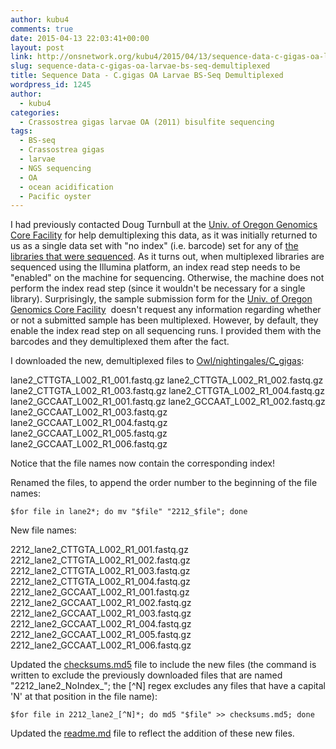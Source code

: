 ```yaml
---
author: kubu4
comments: true
date: 2015-04-13 22:03:41+00:00
layout: post
link: http://onsnetwork.org/kubu4/2015/04/13/sequence-data-c-gigas-oa-larvae-bs-seq-demultiplexed/
slug: sequence-data-c-gigas-oa-larvae-bs-seq-demultiplexed
title: Sequence Data - C.gigas OA Larvae BS-Seq Demultiplexed
wordpress_id: 1245
author:
  - kubu4
categories:
  - Crassostrea gigas larvae OA (2011) bisulfite sequencing
tags:
  - BS-seq
  - Crassostrea gigas
  - larvae
  - NGS sequencing
  - OA
  - ocean acidification
  - Pacific oyster
---
```


I had previously contacted Doug Turnbull at the [Univ. of Oregon Genomics Core Facility](http://gcf.uoregon.edu:8080/) for help demultiplexing this data, as it was initially returned to us as a single data set with "no index" (i.e. barcode) set for any of [the libraries that were sequenced](http://onsnetwork.org/kubu4/2015/03/19/sequencing-data-c-gigas-larvae-oa/). As it turns out, when multiplexed libraries are sequenced using the Illumina platform, an index read step needs to be "enabled" on the machine for sequencing. Otherwise, the machine does not perform the index read step (since it wouldn't be necessary for a single library). Surprisingly, the sample submission form for the [Univ. of Oregon Genomics Core Facility](http://gcf.uoregon.edu:8080/)  doesn't request any information regarding whether or not a submitted sample has been multiplexed. However, by default, they enable the index read step on all sequencing runs. I provided them with the barcodes and they demultiplexed them after the fact.

I downloaded the new, demultiplexed files to [Owl/nightingales/C_gigas](http://owl.fish.washington.edu/nightingales/C_gigas/):

lane2_CTTGTA_L002_R1_001.fastq.gz
lane2_CTTGTA_L002_R1_002.fastq.gz
lane2_CTTGTA_L002_R1_003.fastq.gz
lane2_CTTGTA_L002_R1_004.fastq.gz
lane2_GCCAAT_L002_R1_001.fastq.gz
lane2_GCCAAT_L002_R1_002.fastq.gz
lane2_GCCAAT_L002_R1_003.fastq.gz
lane2_GCCAAT_L002_R1_004.fastq.gz
lane2_GCCAAT_L002_R1_005.fastq.gz
lane2_GCCAAT_L002_R1_006.fastq.gz

Notice that the file names now contain the corresponding index!

Renamed the files, to append the order number to the beginning of the file names:

`$for file in lane2*; do mv "$file" "2212_$file"; done`

New file names:

2212_lane2_CTTGTA_L002_R1_001.fastq.gz
2212_lane2_CTTGTA_L002_R1_002.fastq.gz
2212_lane2_CTTGTA_L002_R1_003.fastq.gz
2212_lane2_CTTGTA_L002_R1_004.fastq.gz
2212_lane2_GCCAAT_L002_R1_001.fastq.gz
2212_lane2_GCCAAT_L002_R1_002.fastq.gz
2212_lane2_GCCAAT_L002_R1_003.fastq.gz
2212_lane2_GCCAAT_L002_R1_004.fastq.gz
2212_lane2_GCCAAT_L002_R1_005.fastq.gz
2212_lane2_GCCAAT_L002_R1_006.fastq.gz

Updated the [checksums.md5](http://owl.fish.washington.edu/nightingales/C_gigas/checksums.md5) file to include the new files (the command is written to exclude the previously downloaded files that are named "2212_lane2_NoIndex_"; the [^N] regex excludes any files that have a capital 'N' at that position in the file name):

`$for file in 2212_lane2_[^N]*; do md5 "$file" >> checksums.md5; done`

Updated the [readme.md](http://owl.fish.washington.edu/nightingales/C_gigas/readme.md) file to reflect the addition of these new files.
